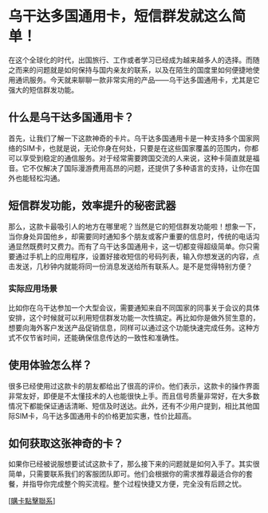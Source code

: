 # 乌干达多国通用卡，短信群发就这么简单！

在这个全球化的时代，出国旅行、工作或者学习已经成为越来越多人的选择。而随之而来的问题就是如何保持与国内亲友的联系，以及在陌生的国度里如何便捷地使用通讯服务。今天就来聊聊一款非常实用的产品——乌干达多国通用卡，尤其是它强大的短信群发功能。

## 什么是乌干达多国通用卡？

首先，让我们了解一下这款神奇的卡片。乌干达多国通用卡是一种支持多个国家网络的SIM卡，也就是说，无论你身在何处，只要是在这些国家覆盖的范围内，你都可以享受到稳定的通信服务。对于经常需要跨国交流的人来说，这种卡简直就是福音。它不仅解决了国际漫游费用高昂的问题，还提供了多种语言的支持，让你在国外也能轻松沟通。

## 短信群发功能，效率提升的秘密武器

那么，这款卡最吸引人的地方在哪里呢？当然是它的短信群发功能啦！想象一下，当你身处异国他乡，却需要同时通知多个朋友或客户重要的信息时，传统的电话沟通显然既费时又费力。而有了乌干达多国通用卡，这一切都变得超级简单。你只需要通过手机上的应用程序，设置好接收短信的号码列表，输入你想发送的内容，点击发送，几秒钟内就能将同一份消息发送给所有联系人。是不是觉得特别方便？

### 实际应用场景

比如你在乌干达参加一个大型会议，需要通知来自不同国家的同事关于会议的具体安排，这个时候就可以利用短信群发功能一次性搞定。再比如你是做外贸生意的，想要向海外客户发送产品促销信息，同样可以通过这个功能快速完成任务。这种方式不仅节省时间，还能确保信息传达的一致性和准确性。

## 使用体验怎么样？

很多已经使用过这款卡的朋友都给出了很高的评价。他们表示，这款卡的操作界面非常友好，即便是不太懂技术的人也能很快上手。而且信号质量非常好，在大多数情况下都能保证通话清晰、短信及时送达。此外，还有不少用户提到，相比其他国际SIM卡，乌干达多国通用卡的价格更加实惠，性价比超高。

## 如何获取这张神奇的卡？

如果你已经被说服想要试试这款卡了，那么接下来的问题就是如何入手了。其实很简单，只需要联系我们的客服团队即可。他们会根据你的需求推荐最适合你的套餐，并指导你完成整个购买流程。整个过程快捷又方便，完全没有后顾之忧。

[[購卡點擊聯系](https://t.me/s/esim1088)]